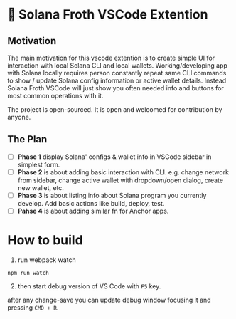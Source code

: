# 🌊 Solana Froth VSCode Extention

## Motivation

The main motivation for this vscode extention is to create simple UI for interaction with local Solana CLI and local wallets.
Working/developing app with Solana locally requires person constantly repeat same CLI commands to show / update Solana config information or active wallet details. Instead Solana Froth VSCode will just show you often needed info and buttons for most common operations with it.

The project is open-sourced. It is open and welcomed for contribution by anyone.

## The Plan

- [ ] **Phase 1** display Solana' configs & wallet info in VSCode sidebar in simplest form.
- [ ] **Phase 2** is about adding basic interaction with CLI. e.g. change network from sidebar, change active wallet with dropdown/open dialog, create new wallet, etc.
- [ ] **Phase 3** is about listing info about Solana program you currently develop. Add basic actions like build, deploy, test.
- [ ] **Pahse 4** is about adding similar fn for Anchor apps.

# How to build

1. run webpack watch

```shell
npm run watch
```

2. then start debug version of VS Code with `F5` key.

after any change-save you can update debug window focusing it and pressing `CMD + R`.
